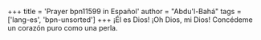 +++
title = 'Prayer bpn11599 in Español'
author = "Abdu'l-Bahá"
tags = ['lang-es', 'bpn-unsorted']
+++
¡Él es Dios! ¡Oh Dios, mi Dios! Concédeme un corazón puro como una perla.

